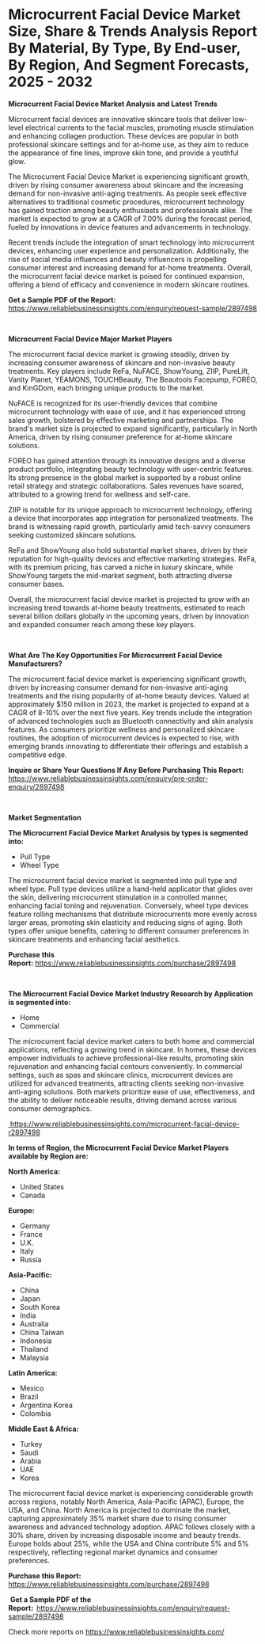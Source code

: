 <p><h1>Microcurrent Facial Device Market Size, Share & Trends Analysis Report By Material, By Type, By End-user, By Region, And Segment Forecasts, 2025 - 2032</h1></p><p><strong>Microcurrent Facial Device Market Analysis and Latest Trends</strong></p>
<p><p>Microcurrent facial devices are innovative skincare tools that deliver low-level electrical currents to the facial muscles, promoting muscle stimulation and enhancing collagen production. These devices are popular in both professional skincare settings and for at-home use, as they aim to reduce the appearance of fine lines, improve skin tone, and provide a youthful glow.</p><p>The Microcurrent Facial Device Market is experiencing significant growth, driven by rising consumer awareness about skincare and the increasing demand for non-invasive anti-aging treatments. As people seek effective alternatives to traditional cosmetic procedures, microcurrent technology has gained traction among beauty enthusiasts and professionals alike. The market is expected to grow at a CAGR of 7.00% during the forecast period, fueled by innovations in device features and advancements in technology.</p><p>Recent trends include the integration of smart technology into microcurrent devices, enhancing user experience and personalization. Additionally, the rise of social media influences and beauty influencers is propelling consumer interest and increasing demand for at-home treatments. Overall, the microcurrent facial device market is poised for continued expansion, offering a blend of efficacy and convenience in modern skincare routines.</p></p>
<p><strong>Get a Sample PDF of the Report:&nbsp;</strong> <a href="https://www.reliablebusinessinsights.com/enquiry/request-sample/2897498?utm_campaign=3077&utm_medium=2&utm_source=Github&utm_content=ia&utm_term=15032025&utm_id=microcurrent-facial-device">https://www.reliablebusinessinsights.com/enquiry/request-sample/2897498</a></p>
<p>&nbsp;</p>
<p><strong>Microcurrent Facial Device Major Market Players</strong></p>
<p><p>The microcurrent facial device market is growing steadily, driven by increasing consumer awareness of skincare and non-invasive beauty treatments. Key players include ReFa, NuFACE, ShowYoung, ZIIP, PureLift, Vanity Planet, YEAMONS, TOUCHBeauty, The Beautools Facepump, FOREO, and KinGDom, each bringing unique products to the market.</p><p>NuFACE is recognized for its user-friendly devices that combine microcurrent technology with ease of use, and it has experienced strong sales growth, bolstered by effective marketing and partnerships. The brand's market size is projected to expand significantly, particularly in North America, driven by rising consumer preference for at-home skincare solutions.</p><p>FOREO has gained attention through its innovative designs and a diverse product portfolio, integrating beauty technology with user-centric features. Its strong presence in the global market is supported by a robust online retail strategy and strategic collaborations. Sales revenues have soared, attributed to a growing trend for wellness and self-care.</p><p>ZIIP is notable for its unique approach to microcurrent technology, offering a device that incorporates app integration for personalized treatments. The brand is witnessing rapid growth, particularly amid tech-savvy consumers seeking customized skincare solutions.</p><p>ReFa and ShowYoung also hold substantial market shares, driven by their reputation for high-quality devices and effective marketing strategies. ReFa, with its premium pricing, has carved a niche in luxury skincare, while ShowYoung targets the mid-market segment, both attracting diverse consumer bases.</p><p>Overall, the microcurrent facial device market is projected to grow with an increasing trend towards at-home beauty treatments, estimated to reach several billion dollars globally in the upcoming years, driven by innovation and expanded consumer reach among these key players.</p></p>
<p>&nbsp;</p>
<p><strong>What Are The Key Opportunities For Microcurrent Facial Device Manufacturers?</strong></p>
<p><p>The microcurrent facial device market is experiencing significant growth, driven by increasing consumer demand for non-invasive anti-aging treatments and the rising popularity of at-home beauty devices. Valued at approximately $150 million in 2023, the market is projected to expand at a CAGR of 8-10% over the next five years. Key trends include the integration of advanced technologies such as Bluetooth connectivity and skin analysis features. As consumers prioritize wellness and personalized skincare routines, the adoption of microcurrent devices is expected to rise, with emerging brands innovating to differentiate their offerings and establish a competitive edge.</p></p>
<p><strong>Inquire or Share Your Questions If Any Before Purchasing This Report:</strong> <a href="https://www.reliablebusinessinsights.com/enquiry/pre-order-enquiry/2897498?utm_campaign=3077&utm_medium=2&utm_source=Github&utm_content=ia&utm_term=15032025&utm_id=microcurrent-facial-device">https://www.reliablebusinessinsights.com/enquiry/pre-order-enquiry/2897498</a></p>
<p>&nbsp;</p>
<p><strong>Market Segmentation</strong></p>
<p><strong>The Microcurrent Facial Device Market Analysis by types is segmented into:</strong></p>
<p><ul><li>Pull Type</li><li>Wheel Type</li></ul></p>
<p><p>The microcurrent facial device market is segmented into pull type and wheel type. Pull type devices utilize a hand-held applicator that glides over the skin, delivering microcurrent stimulation in a controlled manner, enhancing facial toning and rejuvenation. Conversely, wheel type devices feature rolling mechanisms that distribute microcurrents more evenly across larger areas, promoting skin elasticity and reducing signs of aging. Both types offer unique benefits, catering to different consumer preferences in skincare treatments and enhancing facial aesthetics.</p></p>
<p><strong>Purchase this Report:&nbsp;</strong><a href="https://www.reliablebusinessinsights.com/purchase/2897498?utm_campaign=3077&utm_medium=2&utm_source=Github&utm_content=ia&utm_term=15032025&utm_id=microcurrent-facial-device">https://www.reliablebusinessinsights.com/purchase/2897498</a></p>
<p>&nbsp;</p>
<p><strong>The Microcurrent Facial Device Market Industry Research by Application is segmented into:</strong></p>
<p><ul><li>Home</li><li>Commercial</li></ul></p>
<p><p>The microcurrent facial device market caters to both home and commercial applications, reflecting a growing trend in skincare. In homes, these devices empower individuals to achieve professional-like results, promoting skin rejuvenation and enhancing facial contours conveniently. In commercial settings, such as spas and skincare clinics, microcurrent devices are utilized for advanced treatments, attracting clients seeking non-invasive anti-aging solutions. Both markets prioritize ease of use, effectiveness, and the ability to deliver noticeable results, driving demand across various consumer demographics.</p></p>
<p><a href="https://www.reliablebusinessinsights.com/microcurrent-facial-device-r2897498?utm_campaign=3077&utm_medium=2&utm_source=Github&utm_content=ia&utm_term=15032025&utm_id=microcurrent-facial-device">&nbsp;https://www.reliablebusinessinsights.com/microcurrent-facial-device-r2897498</a></p>
<p><strong>In terms of Region, the Microcurrent Facial Device Market Players available by Region are:</strong></p>
<p>
    <p> <strong> North America: </strong>
        <ul>
            <li>United States</li>
            <li>Canada</li>
        </ul>
        </p> 
    <p> <strong> Europe: </strong>
        <ul>
            <li>Germany</li>
            <li>France</li>
            <li>U.K.</li>
            <li>Italy</li>
            <li>Russia</li>
        </ul>
        </p> 
    <p> <strong> Asia-Pacific: </strong>
        <ul>
            <li>China</li>
            <li>Japan</li>
            <li>South Korea</li>
            <li>India</li>
            <li>Australia</li>
            <li>China Taiwan</li>
            <li>Indonesia</li>
            <li>Thailand</li>
            <li>Malaysia</li>
        </ul>
        </p> 
    <p> <strong> Latin America: </strong>
        <ul>
            <li>Mexico</li>
            <li>Brazil</li>
            <li>Argentina Korea</li>
            <li>Colombia</li>
        </ul>
        </p> 
    <p> <strong> Middle East & Africa: </strong>
        <ul>
            <li>Turkey</li>
            <li>Saudi</li>
            <li>Arabia</li>
            <li>UAE</li>
            <li>Korea</li>
        </ul>
    </p>
    </p>
<p><p>The microcurrent facial device market is experiencing considerable growth across regions, notably North America, Asia-Pacific (APAC), Europe, the USA, and China. North America is projected to dominate the market, capturing approximately 35% market share due to rising consumer awareness and advanced technology adoption. APAC follows closely with a 30% share, driven by increasing disposable income and beauty trends. Europe holds about 25%, while the USA and China contribute 5% and 5% respectively, reflecting regional market dynamics and consumer preferences.</p></p>
<p><strong>Purchase this Report: </strong><a href="https://www.reliablebusinessinsights.com/purchase/2897498?utm_campaign=3077&utm_medium=2&utm_source=Github&utm_content=ia&utm_term=15032025&utm_id=microcurrent-facial-device">https://www.reliablebusinessinsights.com/purchase/2897498</a></p>
<p>&nbsp;<strong>Get a Sample PDF of the Report:&nbsp;&nbsp;</strong><a href="https://www.reliablebusinessinsights.com/enquiry/request-sample/2897498?utm_campaign=3077&utm_medium=2&utm_source=Github&utm_content=ia&utm_term=15032025&utm_id=microcurrent-facial-device">https://www.reliablebusinessinsights.com/enquiry/request-sample/2897498</a></p>
<p><strong></strong></p>
<p>Check more reports on <a href="https://www.reliablebusinessinsights.com/?utm_campaign=3077&utm_medium=2&utm_source=Github&utm_content=ia&utm_term=15032025&utm_id=microcurrent-facial-device">https://www.reliablebusinessinsights.com/</a></p>